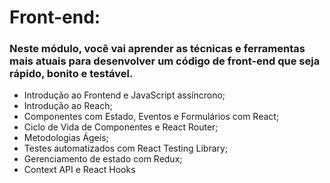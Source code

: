 # Front-end:
### Neste módulo, você vai aprender as técnicas e ferramentas mais atuais para desenvolver um código de front-end que seja rápido, bonito e testável.

* Introdução ao Frontend e JavaScript assíncrono;
* Introdução ao Reach;
* Componentes com Estado, Eventos e Formulários com React;
* Ciclo de Vida de Componentes e React Router;
* Metodologias Ágeis;
* Testes automatizados com React Testing Library;
* Gerenciamento de estado com Redux;
* Context API e React Hooks

